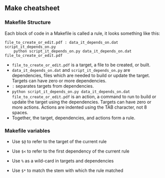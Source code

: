 ## Make cheatsheet

### Makefile Structure

Each block of code in a Makefile is called a rule, it looks something like this:

~~~
file_to_create_or_edit.pdf : data_it_depends_on.dat script_it_depends_on.py
	python script_it_depends_on.py data_it_depends_on.dat file_to_create_or_edit.pdf
~~~

* `file_to_create_or_edit.pdf` is a target, a file to be created, or built.
* `data_it_depends_on.dat` and `script_it_depends_on.py` are dependencies, files which are needed to build or update the target. Targets can have zero or more dependencies.
* `:` separates targets from dependencies.
* `python script_it_depends_on.py data_it_depends_on.dat file_to_create_or_edit.pdf` is an action, a command to run to build or update the target using the dependencies. Targets can have zero or more actions. Actions are indented using the TAB character, not 8 spaces. 
* Together, the target, dependencies, and actions form a rule.

### Makefile variables

* Use `$@` to refer to the target of the current rule

* Use `$<` to refer to the first dependency of the current rule

* Use `%` as a wild-card in targets and dependencies

* Use `$*` to match the stem with which the rule matched